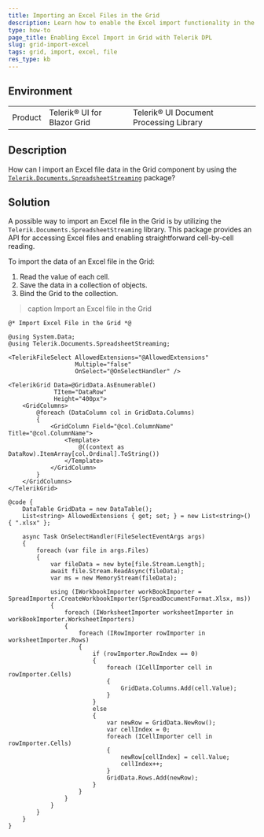 ```yaml
---
title: Importing an Excel Files in the Grid
description: Learn how to enable the Excel import functionality in the Telerik UI for Blazor Data Grid component by using the Telerik Document Processing Library.
type: how-to
page_title: Enabling Excel Import in Grid with Telerik DPL
slug: grid-import-excel
tags: grid, import, excel, file
res_type: kb
---
```


## Environment
<table>
	<tbody>
		<tr>
			<td>Product</td>
			<td>Telerik® UI for Blazor Grid</td>
			<td>Telerik® UI Document Processing Library</td>
		</tr>
	</tbody>
</table>


## Description

How can I import an Excel file data in the Grid component by using the [`Telerik.Documents.SpreadsheetStreaming`](https://docs.telerik.com/devtools/document-processing/libraries/radspreadstreamprocessing/overview) package?

## Solution

A possible way to import an Excel file in the Grid is by utilizing the `Telerik.Documents.SpreadsheetStreaming` library. This package provides an API for accessing Excel files and enabling straightforward cell-by-cell reading.

To import the data of an Excel file in the Grid:

1. Read the value of each cell.
1. Save the data in a collection of objects.
1. Bind the Grid to the collection.

>caption Import an Excel file in the Grid

````CSHTML
@* Import Excel File in the Grid *@

@using System.Data;
@using Telerik.Documents.SpreadsheetStreaming;

<TelerikFileSelect AllowedExtensions="@AllowedExtensions"
                   Multiple="false"
                   OnSelect="@OnSelectHandler" />

<TelerikGrid Data=@GridData.AsEnumerable()
             TItem="DataRow"
             Height="400px">
    <GridColumns>
        @foreach (DataColumn col in GridData.Columns)
        {
            <GridColumn Field="@col.ColumnName" Title="@col.ColumnName">
                <Template>
                    @((context as DataRow).ItemArray[col.Ordinal].ToString())
                </Template>
            </GridColumn>
        }
    </GridColumns>
</TelerikGrid>

@code {
    DataTable GridData = new DataTable();
    List<string> AllowedExtensions { get; set; } = new List<string>() { ".xlsx" };

    async Task OnSelectHandler(FileSelectEventArgs args)
    {
        foreach (var file in args.Files)
        {
            var fileData = new byte[file.Stream.Length];
            await file.Stream.ReadAsync(fileData);
            var ms = new MemoryStream(fileData);

            using (IWorkbookImporter workBookImporter = SpreadImporter.CreateWorkbookImporter(SpreadDocumentFormat.Xlsx, ms))
            {
                foreach (IWorksheetImporter worksheetImporter in workBookImporter.WorksheetImporters)
                {
                    foreach (IRowImporter rowImporter in worksheetImporter.Rows)
                    {
                        if (rowImporter.RowIndex == 0)
                        {
                            foreach (ICellImporter cell in rowImporter.Cells)
                            {
                                GridData.Columns.Add(cell.Value);
                            }
                        }
                        else
                        {
                            var newRow = GridData.NewRow();
                            var cellIndex = 0;
                            foreach (ICellImporter cell in rowImporter.Cells)
                            {
                                newRow[cellIndex] = cell.Value;
                                cellIndex++;
                            }
                            GridData.Rows.Add(newRow);
                        }
                    }
                }
            }
        }
    }
}

````

